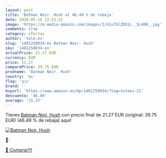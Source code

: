 ```yaml
---
layout: post
title: 'Batman Noir. Hush al 46.49 % de rebaja'
date: 2020-05-16 22:52:22
image: 'https://m.media-amazon.com/images/I/41u7blZDXzL._SL400_.jpg'
comments: true
category: ofertas
author: 'tole.es'
slug: '1401258034-es Batman Noir. Hush'
sku: '1401258034-es'
actualPrice: 21.27 EUR
currency: EUR
price: 21.27
comparePrice: 39.75 EUR
prodname: 'Batman Noir. Hush'
country: 'es'
flag: '🇪🇸'
brand: ''
buyurl: 'https://www.amazon.es/dp/1401258034/?tag=tolees-21'
descuento: '46.49'
average: '21.27'
---
```


Tienes [Batman Noir. Hush](https://www.amazon.es/dp/1401258034/?tag=tolees-21) con precio final de  21.27 EUR (original: 39.75 EUR) (46.49 %  de rebaja) aqui!

[![Batman Noir. Hush](https://m.media-amazon.com/images/I/41u7blZDXzL._SL400_.jpg)](https://www.amazon.es/dp/1401258034/?tag=tolees-21)

🔎:


[🛒 Comprar!!!](https://www.amazon.es/dp/1401258034/?tag=tolees-21)
